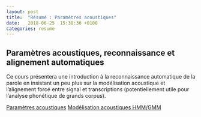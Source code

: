 ```yaml
---
layout: post
title:  "Résumé : Paramètres acoustiques"
date:   2018-06-25  15:38:36 +0100
categories: resume
---
```


## Paramètres acoustiques, reconnaissance et alignement automatiques

Ce cours présentera une introduction à la reconnaissance automatique de la parole en insistant un peu plus sur la modélisation acoustique et l’alignement forcé entre signal et transcriptions (potentiellement utile pour l’analyse phonétique de grands corpus).

[Paramètres acoustiques](https://yesteve.gitbooks.io/reconnaissance-automatique-de-la-parole/content/chapter1.html)
[Modélisation acoustiques HMM/GMM](https://yesteve.gitbooks.io/reconnaissance-automatique-de-la-parole/content/modelisation_acoustique.html)
